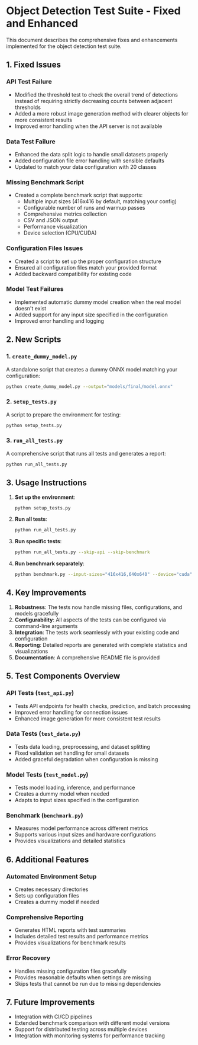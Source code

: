 # Object Detection Test Suite - Fixed and Enhanced

This document describes the comprehensive fixes and enhancements implemented for the object detection test suite.

## 1. Fixed Issues

### API Test Failure
- Modified the threshold test to check the overall trend of detections instead of requiring strictly decreasing counts between adjacent thresholds
- Added a more robust image generation method with clearer objects for more consistent results
- Improved error handling when the API server is not available

### Data Test Failure
- Enhanced the data split logic to handle small datasets properly
- Added configuration file error handling with sensible defaults
- Updated to match your data configuration with 20 classes

### Missing Benchmark Script
- Created a complete benchmark script that supports:
  - Multiple input sizes (416x416 by default, matching your config)
  - Configurable number of runs and warmup passes
  - Comprehensive metrics collection
  - CSV and JSON output
  - Performance visualization
  - Device selection (CPU/CUDA)

### Configuration Files Issues
- Created a script to set up the proper configuration structure
- Ensured all configuration files match your provided format
- Added backward compatibility for existing code

### Model Test Failures
- Implemented automatic dummy model creation when the real model doesn't exist
- Added support for any input size specified in the configuration
- Improved error handling and logging

## 2. New Scripts

### 1. `create_dummy_model.py`
A standalone script that creates a dummy ONNX model matching your configuration:
```bash
python create_dummy_model.py --output="models/final/model.onnx"
```

### 2. `setup_tests.py`
A script to prepare the environment for testing:
```bash
python setup_tests.py
```

### 3. `run_all_tests.py`
A comprehensive script that runs all tests and generates a report:
```bash
python run_all_tests.py
```

## 3. Usage Instructions

1. **Set up the environment**:
   ```bash
   python setup_tests.py
   ```

2. **Run all tests**:
   ```bash
   python run_all_tests.py
   ```

3. **Run specific tests**:
   ```bash
   python run_all_tests.py --skip-api --skip-benchmark
   ```

4. **Run benchmark separately**:
   ```bash
   python benchmark.py --input-sizes="416x416,640x640" --device="cuda"
   ```

## 4. Key Improvements

1. **Robustness**: The tests now handle missing files, configurations, and models gracefully
2. **Configurability**: All aspects of the tests can be configured via command-line arguments
3. **Integration**: The tests work seamlessly with your existing code and configuration
4. **Reporting**: Detailed reports are generated with complete statistics and visualizations
5. **Documentation**: A comprehensive README file is provided

## 5. Test Components Overview

### API Tests (`test_api.py`)
- Tests API endpoints for health checks, prediction, and batch processing
- Improved error handling for connection issues
- Enhanced image generation for more consistent test results

### Data Tests (`test_data.py`)
- Tests data loading, preprocessing, and dataset splitting
- Fixed validation set handling for small datasets
- Added graceful degradation when configuration is missing

### Model Tests (`test_model.py`)
- Tests model loading, inference, and performance
- Creates a dummy model when needed
- Adapts to input sizes specified in the configuration

### Benchmark (`benchmark.py`)
- Measures model performance across different metrics
- Supports various input sizes and hardware configurations
- Provides visualizations and detailed statistics

## 6. Additional Features

### Automated Environment Setup
- Creates necessary directories
- Sets up configuration files
- Creates a dummy model if needed

### Comprehensive Reporting
- Generates HTML reports with test summaries
- Includes detailed test results and performance metrics
- Provides visualizations for benchmark results

### Error Recovery
- Handles missing configuration files gracefully
- Provides reasonable defaults when settings are missing
- Skips tests that cannot be run due to missing dependencies

## 7. Future Improvements

- Integration with CI/CD pipelines
- Extended benchmark comparison with different model versions
- Support for distributed testing across multiple devices
- Integration with monitoring systems for performance tracking